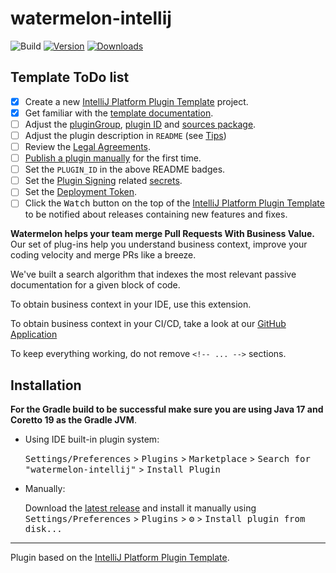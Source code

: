 # watermelon-intellij

![Build](https://github.com/watermelontools/watermelon-intellij/workflows/Build/badge.svg)
[![Version](https://img.shields.io/jetbrains/plugin/v/PLUGIN_ID.svg)](https://plugins.jetbrains.com/plugin/PLUGIN_ID)
[![Downloads](https://img.shields.io/jetbrains/plugin/d/PLUGIN_ID.svg)](https://plugins.jetbrains.com/plugin/PLUGIN_ID)

## Template ToDo list
- [x] Create a new [IntelliJ Platform Plugin Template][template] project.
- [x] Get familiar with the [template documentation][template].
- [ ] Adjust the [pluginGroup](./gradle.properties), [plugin ID](./src/main/resources/META-INF/plugin.xml) and [sources package](./src/main/kotlin).
- [ ] Adjust the plugin description in `README` (see [Tips][docs:plugin-description])
- [ ] Review the [Legal Agreements](https://plugins.jetbrains.com/docs/marketplace/legal-agreements.html?from=IJPluginTemplate).
- [ ] [Publish a plugin manually](https://plugins.jetbrains.com/docs/intellij/publishing-plugin.html?from=IJPluginTemplate) for the first time.
- [ ] Set the `PLUGIN_ID` in the above README badges.
- [ ] Set the [Plugin Signing](https://plugins.jetbrains.com/docs/intellij/plugin-signing.html?from=IJPluginTemplate) related [secrets](https://github.com/JetBrains/intellij-platform-plugin-template#environment-variables).
- [ ] Set the [Deployment Token](https://plugins.jetbrains.com/docs/marketplace/plugin-upload.html?from=IJPluginTemplate).
- [ ] Click the <kbd>Watch</kbd> button on the top of the [IntelliJ Platform Plugin Template][template] to be notified about releases containing new features and fixes.

<!-- Plugin description -->
**Watermelon helps your team merge Pull Requests With Business Value.** Our set of plug-ins help you understand business context, improve your coding velocity and merge PRs like a breeze.

We've built a search algorithm that indexes the most relevant passive documentation for a given block of code.

To obtain business context in your IDE, use this extension.

To obtain business context in your CI/CD, take a look at our [GitHub Application](https://github.com/apps/watermelon-context)

To keep everything working, do not remove `<!-- ... -->` sections. 
<!-- Plugin description end -->

## Installation

**For the Gradle build to be successful make sure you are using Java 17 and Coretto 19 as the Gradle JVM**. 

- Using IDE built-in plugin system:
  
  <kbd>Settings/Preferences</kbd> > <kbd>Plugins</kbd> > <kbd>Marketplace</kbd> > <kbd>Search for "watermelon-intellij"</kbd> >
  <kbd>Install Plugin</kbd>
  
- Manually:

  Download the [latest release](https://github.com/watermelontools/watermelon-intellij/releases/latest) and install it manually using
  <kbd>Settings/Preferences</kbd> > <kbd>Plugins</kbd> > <kbd>⚙️</kbd> > <kbd>Install plugin from disk...</kbd>


---
Plugin based on the [IntelliJ Platform Plugin Template][template].

[template]: https://github.com/JetBrains/intellij-platform-plugin-template
[docs:plugin-description]: https://plugins.jetbrains.com/docs/intellij/plugin-user-experience.html#plugin-description-and-presentation